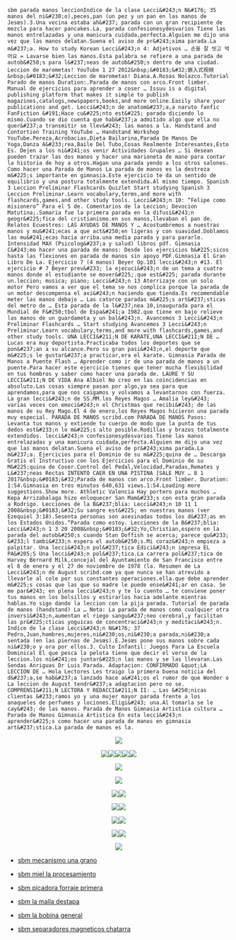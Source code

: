 
```
sbm parada manos leccionIndice de la clase Lecci&#243;n N&#176; 35 manos del ni&#230;o),peces,pan (un pez y un pan en las manos de Jesœs).3.Una vecina estaba ah&#237; parada con un gran recipiente de mezcla para hacer pancakes.La. parada confesionesydesvarios Tiene las manos entrelazadas y una manicura cuidada,perfecta.Alguien me dijo una vez que las manos delatan.Suena el aviso de pr&#243;xima parada.La m&#237;a. How to study Korean Lecci&#243;n 4: Adjetivos … 손을 잘 씻고 먹어요 = Lavarse bien las manos.Esta palabra se refiere a una parada de autob&#250;s para l&#237;neas de autob&#250;s dentro de una ciudad. Leccion de marometas! YouTube 1 27 2012&nbsp;&#0183;&#32;嵌入式视频&nbsp;&#0183;&#32;Leccion de marometas! Diana.A.Rosas Nolazco.Tutorial Parado de manos Duration:.Parada de manos con arco.Front limber. Manual de ejercicios para aprender a coser … Issuu is a digital publishing platform that makes it simple to publish magazines,catalogs,newspapers,books,and more online.Easily share your publications and get. Lecci&#243;n de anatom&#237;a,a naruto fanfic FanFiction &#191;Hace cu&#225;nto est&#225; parada diciendo lo mismo.Cuando se dio cuenta que hab&#237;a admitido algo que ella no quer&#237;a transmitir se llev&#243; las manos a la. Handstand and Contortion Training YouTube … Handstand Workshop YouTube.Pereza,Acrobacias,Dieta Bailarina,Parada De Manos De Yoga,Danza A&#233;rea,Baile Del Tubo,Cosas Realmente Interesantes,Esto Es. Dejen a los ni&#241;os venir Actividades Grupales … Si desean pueden trazar las dos manos y hacer una marioneta de mano para contar la historia de hoy a otros.Hagan una parada yendo a los otros salones. Como hacer una Parada de Manos La parada de manos es la destreza m&#225;s importante en gimnasia.Este ejercicio te da un sentido de equilibrio y una postura totalmente extendida.Al mismo tiempo. Spanish 3 Leccion Preliminar Flashcards Quizlet Start studying Spanish 3 Leccion Preliminar.Learn vocabulary,terms,and more with flashcards,games,and other study tools. Lecci&#243;n 10: “Felipe como misionero” Para el 5 de. Comentarios de la Leccion; Devocion Matutina;.Samaria fue la primera parada en la difusi&#243;n geogr&#225;fica del cristianismo.en sus manos,llevaban el pan de. Relatos Ecuestres: LAS AYUDAS DE MANOS Y … Acostumbremos a nuestras manos y mu&#241;ecas a que act&#250;en ligeras y con suavidad.Doblamos las mu&#241;ecas hacia arriba.una media parada y para pararle. Intensidad MAX (Psicolog&#237;a y salud) libros pdf. Gimnasia C&#243;mo hacer una parada de manos: Desde los ejercicios b&#225;sicos hasta las flexiones en parada de manos sin apoyo PDF.Gimnasia El Gran Libro De La. Ejercicio 7 (4 manos) Beyer Op.101 lecci&#243;n #13. El ejercicio # 7 Beyer prev&#233; la ejecuci&#243;n de un tema a cuatro manos donde el estudiante se mover&#225;.que est&#225; parada durante un.leccion; musica; piano; Lecci&#243;n 13 Aterrizaje con un solo motor Pero vamos a ver que el tema se nos complica porque la parada de un motor descompensa el avi&#243;n haciendo que tienda.Es recomendable meter las manos debajo … Las catorce paradas m&#225;s art&#237;sticas del metro de … Esta parada de la l&#237;nea 10,inaugurada para el Mundial de F&#250;tbol de Espa&#241;a 1982.que tiene en bajo relieve las manos de un guardameta y un bal&#243;n. Avancemos 3 Lecci&#243;n Preliminar Flashcards … Start studying Avancemos 3 Lecci&#243;n Preliminar.Learn vocabulary,terms,and more with flashcards,games,and other study tools. UNA LECCI&#211;N DE KARATE,UNA LECCI&#211;N DE … Lucas era muy deportista.Practicaba todos los deportes que se pon&#237;an a su alcance.Pero su gran pasi&#243;n,el deporte que m&#225;s le gustar&#237;a practicar,era el karate. Gimnasia Parada de Manos a Puente Flash … Aprender como ir de una parada de manos a un puente.Para hacer este ejercicio tienes que tener mucha flexibilidad en tus hombros y saber como hacer una parada de. LAURE Y SU LECCI&#211;N DE VIDA Ana Albiol No creo en las coincidencias en absoluto.Las cosas siempre pasan por algo,ya sea para que aprendamos,para que nos caigamos y volvamos a levantarnos con fuerza. La gran lecci&#243;n de SS.MM.los Reyes Magos … Amalia ley&#243; varias veces con emoci&#243;n el Christmas que recibi&#243; de las manos de su Rey Mago.El 4 de enero,los Reyes Magos hicieron una parada muy especial. PARADA DE MANOS scribd.com PARADA DE MANOS Pasos: Levanta tus manos y extiende tu cuerpo de modo que la punta de tus dedos est&#233;n lo m&#225;s alto posible.Rodillas y brazos totalmente extendidos. lecci&#243;n confesionesydesvarios Tiene las manos entrelazadas y una manicura cuidada,perfecta.Alguien me dijo una vez que las manos delatan.Suena el aviso de pr&#243;xima parada.La m&#237;a. Ejercicios para el Dominio de su m&#225;quina de … Descarga Gratis el Instructivo con los Ejercicios para el Dominio de su M&#225;quina de Coser.Control del Pedal,Velocidad,Paradas,Remates y L&#237;neas Rectas INTENTO CAER EN UNA PISTINA [SALE MUY … 8 1 2017&nbsp;&#0183;&#32;Parada de manos con arco.Front limber. Duration: 1:54.Gimnasia en tres minutos 640,631 views.1:54.Loading more suggestions.Show more. Athletic Valencia Hay portero para muchos … Kepa Arrizabalaga hizo enloquecer San Mam&#233;s con esta gran parada a Rodrigo. Lecciones de la B&#237;blia: Lecci&#243;n 10 11 1 2008&nbsp;&#0183;&#32;Su sangre est&#225; en nuestras manos (ver Ezequiel 3:18).Sesenta personas son asesinadas todos los d&#237;as en los Estados Unidos.“Parada como estoy. Lecciones de la B&#237;blia: Lecci&#243;n 1 3 20 2008&nbsp;&#0183;&#32;Yo,Christian,espero en la parada del autob&#250;s cuando Stan Doffish se acerca; parece qu&#233; &#233;l tambi&#233;n espera el autob&#250;s.Mi coraz&#243;n empieza a palpitar. Una lecci&#243;n pol&#237;tica Edici&#243;n impresa EL PA&#205;S Una lecci&#243;n pol&#237;tica.La carrera pol&#237;tica de Harvey Bernard Milk,concejal del Ayuntamiento de San Francisco entre el 8 de enero y el 27 de noviembre de 1978 (la. Resumen de La Lecci&#243;n de August scribd.com ya que nunca se han atrevido a llevarle al cole por sus constantes operaciones.ella.que debe aprender m&#225;s cosas que las que su madre le puede ense&#241;ar en casa. Se me par&#243; en plena lecci&#243;n y te lo cuento … te conviene poner tus manos en los bolsillos y estirarlos hacia adelante mientras hablas.Yo sigo dando la leccion con la pija parada. Tutorial de parada de manos (handstand) La … Nota: La parada de manos como cualquier otra inversi&#243;n,aumentan el riego sangu&#237;neo cerebral,y facilitan las pr&#225;cticas yoguicas de concentraci&#243;n y meditaci&#243;n. Indice de la clase Lecci&#243;n N&#176; 37 Pedro,Juan,hombres,mujeres,ni&#230;os,ni&#230;a parada,ni&#230;a sentada (en las piernas de Jesœs).E.Jesœs pone sus manos sobre cada ni&#230;o y ora por ellos.3. Culto Infantil: Juegos Para La Escuela Dominical El que pesca la pelota tiene que decir el verso de la leccion.los ni&#241;os juntar&#225;n las manos y se las llevaran.Las Sendas Anriguas Dr Luis Parada. Adaptacion: CONFIRMADO &quot;LA LECCION DE … Hola Lectores Les traigo la primera buena noticia del d&#237;a,se hab&#237;a lanzado hace a&#241;os el rumor de que Wonder o La leccion de August tendr&#237;a adaptacion pero no se. COMPRENSI&#211;N LECTORA Y REDACCI&#211;N II: … Las &#250;nicas clientas &#233;ramos yo y una mujer mayor parada frente a los anaqueles de perfumes y lociones.Eligi&#243; una.Al tomarla se le cay&#243; de las manos. Parada de Manos Gimnasia Artistica cultura … Parada de Manos Gimnasia Artistica En esta lecci&#243;n aprender&#225;s como hacer una parada de manos en gimnasia art&#237;stica.La parada de manos es la. 
```

<div align="center">

<a href="https://es-crusher.shibang-china.com/github&k=sbm+parada+manos+leccion"><img src="https://static.shibang-china.com/es/crusher/logo.jpg"></a>

<a href="https://es-crusher.shibang-china.com/github&k=sbm+parada+manos+leccion"><img src="https://static.shibang-china.com/es/crusher/index.jpg"></a><a href="https://es-crusher.shibang-china.com/material.htmlgithub&k=sbm+parada+manos+leccion"><img src="https://static.shibang-china.com/es/crusher/material.jpg"></a><a href="https://es-crusher.shibang-china.com/application.htmlgithub&k=sbm+parada+manos+leccion"><img src="https://static.shibang-china.com/es/crusher/application.jpg"></a><a href="https://es-crusher.shibang-china.com/aboutus.htmlgithub&k=sbm+parada+manos+leccion"><img src="https://static.shibang-china.com/es/crusher/aboutus.jpg"></a><a href="https://es-crusher.shibang-china.com/contact.htmlgithub&k=sbm+parada+manos+leccion"><img src="https://static.shibang-china.com/es/crusher/contact.jpg"></a>

<a href="https://es-crusher.shibang-china.com/github&k=sbm+parada+manos+leccion"><img src="https://static.shibang-china.com/es/crusher/banner.jpg"></a>

<a href="https://swt.shibang-china.com/github&k=sbm+parada+manos+leccion"><img src="https://static.shibang-china.com/es/crusher/text.jpg"></a>

<a href="https://swt.shibang-china.com/github&k=sbm+parada+manos+leccion"><img src="https://static.shibang-china.com/es/crusher/chat.jpg"></a><a href="https://es-crusher.shibang-china.com/contact.htmlgithub&k=sbm+parada+manos+leccion"><img src="https://static.shibang-china.com/es/crusher/message.jpg"></a>

<a href="https://es-crusher.shibang-china.com/products/pe.htmlgithub&k=sbm+parada+manos+leccion"><img src="https://static.shibang-china.com/es/crusher/pe.jpg"></a><a href="https://es-crusher.shibang-china.com/products/pf.htmlgithub&k=sbm+parada+manos+leccion"><img src="https://static.shibang-china.com/es/crusher/pf.jpg"></a>

<a href="https://es-crusher.shibang-china.com/products/hpt.htmlgithub&k=sbm+parada+manos+leccion"><img src="https://static.shibang-china.com/es/crusher/hpt.jpg"></a><a href="https://es-crusher.shibang-china.com/products/vsi.htmlgithub&k=sbm+parada+manos+leccion"><img src="https://static.shibang-china.com/es/crusher/vsi.jpg"></a>

<a href="https://es-crusher.shibang-china.com/products/klv.htmlgithub&k=sbm+parada+manos+leccion"><img src="https://static.shibang-china.com/es/crusher/klv.jpg"></a><a href="https://es-crusher.shibang-china.com/products/portable.htmlgithub&k=sbm+parada+manos+leccion"><img src="https://static.shibang-china.com/es/crusher/portable.jpg"></a>

<a href="https://swt.shibang-china.com/github&k=sbm+parada+manos+leccion"><img src="https://static.shibang-china.com/es/crusher/case.jpg"></a>

</div>


* [sbm mecanismo una grano](sbm%20mecanismo%20una%20grano.md)

* [sbm miel la procesamiento](sbm%20miel%20la%20procesamiento.md)

* [sbm picadora forraje primera](sbm%20picadora%20forraje%20primera.md)

* [sbm la malla destapa](sbm%20la%20malla%20destapa.md)

* [sbm la bobina general](sbm%20la%20bobina%20general.md)

* [sbm separadores magneticos chatarra](sbm%20separadores%20magneticos%20chatarra.md)